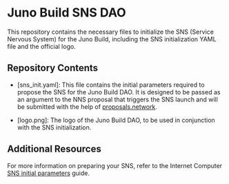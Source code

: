 # Juno Build SNS DAO

This repository contains the necessary files to initialize the SNS (Service Nervous System) for the Juno Build, including the SNS initialization YAML file and the official logo.

## Repository Contents

- [sns_init.yaml]: This file contains the initial parameters required to propose the SNS for the Juno Build DAO. It is designed to be passed as an argument to the NNS proposal that triggers the SNS launch and will be submitted with the help of [proposals.network](https://proposals.network).

- [logo.png]: The logo of the Juno Build DAO, to be used in conjunction with the SNS initialization.

## Additional Resources

For more information on preparing your SNS, refer to the Internet Computer [SNS initial parameters](https://internetcomputer.org/docs/current/developer-docs/daos/sns/tokenomics/preparation) guide.
